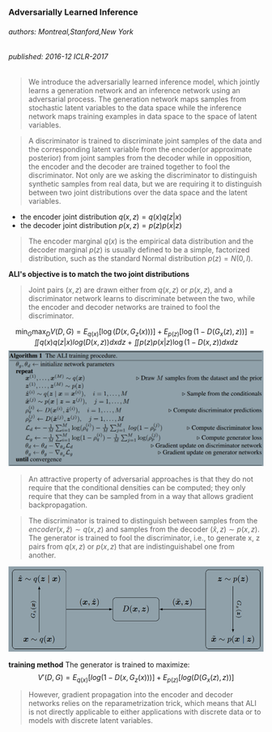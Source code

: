 ### Adversarially Learned Inference
###### authors: Montreal,Stanford,New York
###### published: 2016-12 ICLR-2017

> We introduce the adversarially learned inference model, which jointly learns a generation network and an inference network using an adversarial process. The generation network maps samples from stochastic latent variables to the data space while the inference network maps training examples in data space to the space of latent variables.

> A discriminator is trained to discriminate joint samples of the data and the corresponding latent variable from the encoder(or approximate posterior) from joint samples from the decoder while in opposition, the encoder and the decoder are trained together to fool the discriminator. Not only are we asking the discriminator to distinguish synthetic samples from real data, but we are requiring it to distinguish between two joint distributions over the data space and the latent variables.

* the encoder joint distribution $q(x, z) = q(x)q(z|x)$
* the decoder joint distribution $p(x, z) = p(z)p(x|z)$

> The encoder marginal $q(x)$ is the empirical data distribution and the decoder marginal $p(z)$ is usually defined to be a simple, factorized distribution, such as the standard Normal distribution $p(z)=N(0, I)$.

**ALI's objective is to match the two joint distributions**

> Joint pairs $(x, z)$ are drawn either from $q(x, z)$ or $p(x, z)$, and a discriminator network learns to discriminate between the two, while the encoder and decoder networks are trained to fool the discriminator.

$$
\min_{G} \max_{D} V(D, G) = E_{q(x)}[\log (D(x, G_z(x)))] + E_{p(z)}[\log (1-D(G_x(z),z))]
= \iint q(x)q(z|x)log(D(x, z))dxdz + \iint p(z)p(x|z)\log(1-D(x,z))dxdz
$$
![ali1](../figures/ali1.png)

> An attractive property of adversarial approaches is that they do not require that the conditional densities can be computed; they only require that they can be sampled from in a way that allows gradient backpropagation.

> The discriminator is trained to distinguish between samples from the $encoder(x, \hat{z})\sim q(x, z)$ and samples from the decoder $(\hat{x}, z)\sim p(x, z)$. The generator is trained to fool the discriminator, i.e., to generate x, z pairs from $q(x, z)$ or $p(x,z)$ that are indistinguishabel one from another.

![ali2](../figures/ali2.png)

**training method**
The generator is trained to maximize:
$$
V'(D,G) = E_{q(x)}[log(1-D(x, G_z(x)))] + E_{p(z)}[log(D(G_x(z), z))]
$$
> However, gradient propagation into the encoder and decoder networks relies on the reparametrization trick, which means that ALI is not directly applicable to either applications with discrete data or to models with discrete latent variables.
